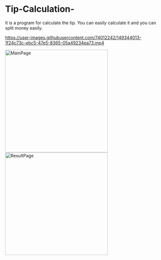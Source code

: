 # Tip-Calculation-
It is a program for calculate the tip. You can easily calculate it and you can split money easily.




https://user-images.githubusercontent.com/74012242/149344013-1f24c73c-ebc5-47e5-8365-05a49234ea73.mp4

<img width="333" alt="MainPage" src="https://user-images.githubusercontent.com/74012242/149344021-844f2b16-9eba-4a5b-a33c-31e7d38ee9d3.png">
<img width="333" alt="ResultPage" src="https://user-images.githubusercontent.com/74012242/149344028-2e503153-52a4-4cdd-985e-6329da515bfc.png">
